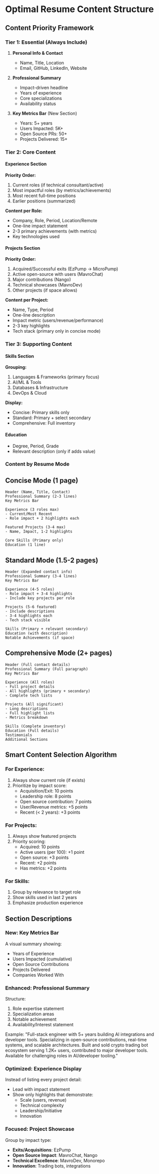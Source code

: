 # Optimal Resume Content Structure

## Content Priority Framework

### Tier 1: Essential (Always Include)

1. **Personal Info & Contact**
    - Name, Title, Location
    - Email, GitHub, LinkedIn, Website
2. **Professional Summary**
    - Impact-driven headline
    - Years of experience
    - Core specializations
    - Availability status

3. **Key Metrics Bar** (New Section)
    - Years: 5+ years
    - Users Impacted: 5K+
    - Open Source PRs: 50+
    - Projects Delivered: 15+

### Tier 2: Core Content

#### Experience Section

**Priority Order:**

1. Current roles (if technical consultant/active)
2. Most impactful roles (by metrics/achievements)
3. Most recent full-time positions
4. Earlier positions (summarized)

**Content per Role:**

- Company, Role, Period, Location/Remote
- One-line impact statement
- 2-3 primary achievements (with metrics)
- Key technologies used

#### Projects Section

**Priority Order:**

1. Acquired/Successful exits (EzPump → MicroPump)
2. Active open-source with users (MavroChat)
3. Major contributions (Nango)
4. Technical showcases (MavroDev)
5. Other projects (if space allows)

**Content per Project:**

- Name, Type, Period
- One-line description
- Impact metric (users/revenue/performance)
- 2-3 key highlights
- Tech stack (primary only in concise mode)

### Tier 3: Supporting Content

#### Skills Section

**Grouping:**

1. Languages & Frameworks (primary focus)
2. AI/ML & Tools
3. Databases & Infrastructure
4. DevOps & Cloud

**Display:**

- Concise: Primary skills only
- Standard: Primary + select secondary
- Comprehensive: Full inventory

#### Education

- Degree, Period, Grade
- Relevant description (only if adds value)

### Content by Resume Mode

## Concise Mode (1 page)

```
Header (Name, Title, Contact)
Professional Summary (2-3 lines)
Key Metrics Bar

Experience (3 roles max)
- Current/Most Recent
- Role impact + 2 highlights each

Featured Projects (3-4 max)
- Name, Impact, 1-2 highlights

Core Skills (Primary only)
Education (1 line)
```

## Standard Mode (1.5-2 pages)

```
Header (Expanded contact info)
Professional Summary (3-4 lines)
Key Metrics Bar

Experience (4-5 roles)
- Role impact + 3-4 highlights
- Include key projects per role

Projects (5-6 featured)
- Include descriptions
- 3-4 highlights each
- Tech stack visible

Skills (Primary + relevant secondary)
Education (with description)
Notable Achievements (if space)
```

## Comprehensive Mode (2+ pages)

```
Header (Full contact details)
Professional Summary (Full paragraph)
Key Metrics Bar

Experience (All roles)
- Full project details
- All highlights (primary + secondary)
- Complete tech lists

Projects (All significant)
- Long descriptions
- Full highlight lists
- Metrics breakdown

Skills (Complete inventory)
Education (Full details)
Testimonials
Additional Sections
```

## Smart Content Selection Algorithm

### For Experience:

1. Always show current role (if exists)
2. Prioritize by impact score:
    - Acquisition/Exit: 10 points
    - Leadership role: 8 points
    - Open source contribution: 7 points
    - User/Revenue metrics: +5 points
    - Recent (< 2 years): +3 points

### For Projects:

1. Always show featured projects
2. Priority scoring:
    - Acquired: 10 points
    - Active users (per 100): +1 point
    - Open source: +3 points
    - Recent: +2 points
    - Has metrics: +2 points

### For Skills:

1. Group by relevance to target role
2. Show skills used in last 2 years
3. Emphasize production experience

## Section Descriptions

### New: Key Metrics Bar

A visual summary showing:

- Years of Experience
- Users Impacted (cumulative)
- Open Source Contributions
- Projects Delivered
- Companies Worked With

### Enhanced: Professional Summary

Structure:

1. Role expertise statement
2. Specialization areas
3. Notable achievement
4. Availability/Interest statement

Example:
"Full-stack engineer with 5+ years building AI integrations and developer tools. Specializing in open-source contributions, real-time systems, and scalable architectures. Built and sold crypto trading bot ecosystem serving 1.2K+ users, contributed to major developer tools. Available for challenging roles in AI/developer tooling."

### Optimized: Experience Display

Instead of listing every project detail:

- Lead with impact statement
- Show only highlights that demonstrate:
    - Scale (users, revenue)
    - Technical complexity
    - Leadership/Initiative
    - Innovation

### Focused: Project Showcase

Group by impact type:

- **Exits/Acquisitions**: EzPump
- **Open Source Impact**: MavroChat, Nango
- **Technical Excellence**: MavroDev, Monorepo
- **Innovation**: Trading bots, integrations
